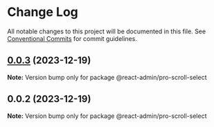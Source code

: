 # Change Log

All notable changes to this project will be documented in this file.
See [Conventional Commits](https://conventionalcommits.org) for commit guidelines.

## [0.0.3](https://git.aihuoshi.net/algo_analysis_plat/web/fd-react-admin-components/compare/@react-admin/pro-scroll-select@0.0.2...@react-admin/pro-scroll-select@0.0.3) (2023-12-19)

**Note:** Version bump only for package @react-admin/pro-scroll-select





## 0.0.2 (2023-12-19)

**Note:** Version bump only for package @react-admin/pro-scroll-select
